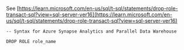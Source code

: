 See [https://learn.microsoft.com/en-us/sql/t-sql/statements/drop-role-transact-sql?view=sql-server-ver16](https://learn.microsoft.com/en-us/sql/t-sql/statements/drop-role-transact-sql?view=sql-server-ver16)
```
-- Syntax for Azure Synapse Analytics and Parallel Data Warehouse  

DROP ROLE role_name
```

